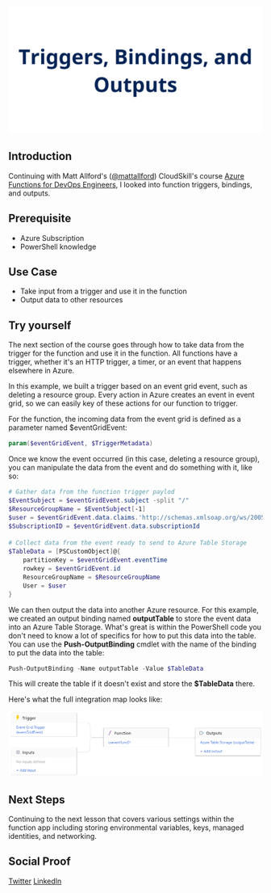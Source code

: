 ![placeholder image](./img/banner.png)

## Introduction

Continuing with Matt Allford's ([@mattallford](https://twitter.com/mattallford)) CloudSkill's course [Azure Functions for DevOps Engineers](https://portal.cloudskills.io/azure-functions-powershell), I looked into function triggers, bindings, and outputs.

## Prerequisite

- Azure Subscription
- PowerShell knowledge

## Use Case

- Take input from a trigger and use it in the function
- Output data to other resources 

## Try yourself

The next section of the course goes through how to take data from the trigger for the function and use it in the function. All functions have a trigger, whether it's an HTTP trigger, a timer, or an event that happens elsewhere in Azure.

In this example, we built a trigger based on an event grid event, such as deleting a resource group. Every action in Azure creates an event in event grid, so we can easily key of these actions for our function to trigger.

For the function, the incoming data from the event grid is defined as a parameter named $eventGridEvent:

```powershell
param($eventGridEvent, $TriggerMetadata)
```

Once we know the event occurred (in this case, deleting a resource group), you can manipulate the data from the event and do something with it, like so:

```powershell
# Gather data from the function trigger paylod
$EventSubject = $eventGridEvent.subject -split "/"
$ResourceGroupName = $EventSubject[-1]
$user = $eventGridEvent.data.claims.'http://schemas.xmlsoap.org/ws/2005/05/identity/claims/upn'
$SubscriptionID = $eventGridEvent.data.subscriptionId

# Collect data from the event ready to send to Azure Table Storage
$TableData = [PSCustomObject]@{
    partitionKey = $eventGridEvent.eventTime
    rowkey = $eventGridEvent.id
    ResourceGroupName = $ResourceGroupName
    User = $user
}
```

We can then output the data into another Azure resource. For this example, we created an output binding named **outputTable** to store the event data into an Azure Table Storage. What's great is within the PowerShell code you don't need to know a lot of specifics for how to put this data into the table. You can use the **Push-OutputBinding** cmdlet with the name of the binding to put the data into the table:

```powershell
Push-OutputBinding -Name outputTable -Value $TableData
```

This will create the table if it doesn't exist and store the **$TableData** there.

Here's what the full integration map looks like:

![](./img/integrationmap.png)

## Next Steps

Continuing to the next lesson that covers various settings within the function app including storing environmental variables, keys, managed identities, and networking.

## Social Proof

[Twitter](https://twitter.com/JeffWBrown/status/1339010005081591808?s=20)
[LinkedIn](https://www.linkedin.com/posts/jeffwaynebrown_jeffbrowntech100daysofcloud-activity-6744775844713127936-xhjV)
